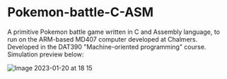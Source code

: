 # Pokemon-battle-C-ASM
A primitive Pokemon battle game written in C and Assembly language, to run on the ARM-based MD407 computer developed at Chalmers.
Developed in the DAT390 "Machine-oriented programming" course. Simulation preview below:

![Image 2023-01-20 at 18 15](https://user-images.githubusercontent.com/72079200/213762586-5f51b9a2-bc4e-48f7-8513-2e9edfd08278.jpg)
